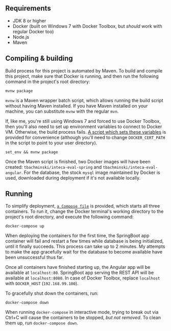 ## Requirements

- JDK 8 or higher
- Docker (built on Windows 7 with Docker Toolbox, but *should* work with regular Docker too)
- Node.js
- Maven


## Compiling & building


Build process for this project is automated by Maven. To build and compile this project, make sure that Docker is running, and then run the following command in the project's root directory:
```shell
mvnw package
```

`mvnw` is a Maven wrapper batch script, which allows running the build script without having Maven installed. If you have Maven installed on your machine, you can substitute `mvnw` with the regular `mvn`.


If, like me, you're still using Windows 7 and forced to use Docker Toolbox, then you'll also need to set up environment variables to connect to Docker VM. Otherwise, the build process fails. [A script which sets these variables](#set_env.cmd) is provided for convenience (although you'll need to change `DOCKER_CERT_PATH` in the script to point to your user directory).
```shell
set_env && mvnw package
```

Once the Maven script is finished, two Docker images will have been created: `tbachminski/inteca-eval-spring` and `tbachminski/inteca-eval-angular`. For the database, the stock `mysql` image maintained by Docker is used, downloaded during deployment if it's not available locally.


## Running


To simplify deployment, [`a Compose file`](#docker-compose.yml) is provided, which starts all three containers. To run it, change the Docker terminal's working directory to the project's root directory, and execute the following command:
```shell
docker-compose up
```

When deploying the containers for the first time, the SpringBoot app container will fail and restart a few times while database is being initialized, until it finally succeeds. This process can take up to 2 minutes. My attempts to make the app gracefully wait for the database to become available have been unsuccessful thus far.

Once all containers have finished starting up, the Angular app will be available at `localhost:80`. SpringBoot app serving the REST API will be available at `localhost:8080`. In case of Docker Toolbox, replace `localhost` with `DOCKER_HOST` (`192.168.99.100`).

To gracefully shut down the containers, run:
```shell
docker-compose down
```

When running `docker-compose` in interactive mode, trying to break out via Ctrl+C will cause the containers to be stopped, *but not removed*. To clean them up, run `docker-compose down`.
